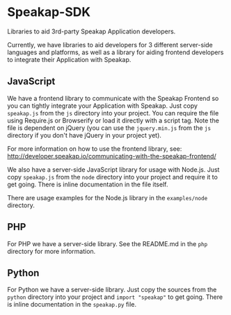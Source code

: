 Speakap-SDK
===========

Libraries to aid 3rd-party Speakap Application developers.

Currently, we have libraries to aid developers for 3 different server-side languages and platforms,
as well as a library for aiding frontend developers to integrate their Application with Speakap.

JavaScript
----------

We have a frontend library to communicate with the Speakap Frontend so you can tightly integrate
your Application with Speakap. Just copy `speakap.js` from the `js` directory into your project.
You can require the file using Require.js or Browserify or load it directly with a script tag. Note
the file is dependent on jQuery (you can use the `jquery.min.js` from the `js` directory if you
don't have jQuery in your project yet).

For more information on how to use the frontend library, see:
                                  http://developer.speakap.io/communicating-with-the-speakap-frontend/

We also have a server-side JavaScript library for usage with Node.js. Just copy `speakap.js` from
the `node` directory into your project and require it to get going. There is inline documentation in
the file itself.

There are usage examples for the Node.js library in the `examples/node` directory.

PHP
---

For PHP we have a server-side library. See the README.md in the `php` directory for more
information.


Python
------

For Python we have a server-side library. Just copy the sources from the `python` directory into
your project and `import "speakap"` to get going. There is inline documentation in the `speakap.py`
file.

